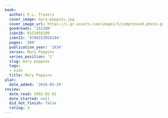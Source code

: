 ```yaml
---
book:
  author: P.L. Travers
  cover_image: mary-poppins.jpg
  cover_image_url: https://i.gr-assets.com/images/S/compressed.photo.goodreads.com/books/1327947805l/152380._SX98_.jpg
  goodreads: '152380'
  isbn10: 0152058109
  isbn13: '9780152058104'
  pages: '209'
  publication_year: '1934'
  series: Mary Poppins
  series_position: '1'
  slug: mary-poppins
  tags:
  - kids
  title: Mary Poppins
plan:
  date_added: '2016-05-19'
review:
  date_read: 2002-02-01
  date_started: null
  did_not_finish: false
  rating: 3
---
```

